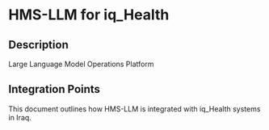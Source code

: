 # HMS-LLM for iq_Health

## Description

Large Language Model Operations Platform

## Integration Points

This document outlines how HMS-LLM is integrated with iq_Health systems in Iraq.
